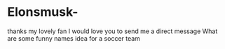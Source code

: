 # Elonsmusk-
thanks my lovely fan  I would love you to send me a direct message
What are some funny names idea for a soccer team
